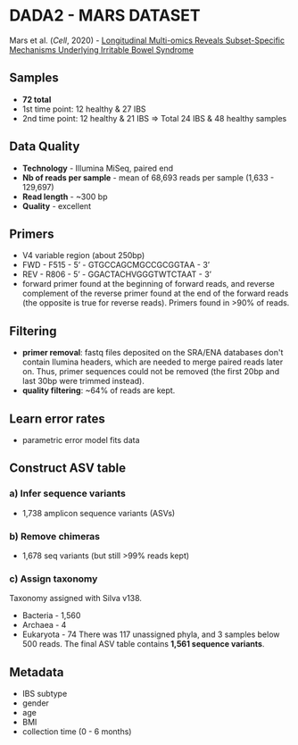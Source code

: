 # DADA2 - MARS DATASET

Mars et al. (_Cell_, 2020) - [Longitudinal Multi-omics Reveals Subset-Specific Mechanisms Underlying Irritable Bowel Syndrome][1]

[1]: https://www.sciencedirect.com/science/article/pii/S0092867420309983


## Samples
- **72 total**
- 1st time point: 12 healthy & 27 IBS
- 2nd time point: 12 healthy & 21 IBS
=> Total 24 IBS & 48 healthy samples

## Data Quality
- **Technology** - Illumina MiSeq, paired end
- **Nb of reads per sample** - mean of 68,693 reads per sample (1,633 - 129,697)
- **Read length** - ~300 bp
- **Quality** - excellent

## Primers
- V4 variable region (about 250bp)
- FWD - F515 - 5’ - GTGCCAGCMGCCGCGGTAA - 3’
- REV - R806 - 5’ - GGACTACHVGGGTWTCTAAT - 3’
- forward primer found at the beginning of forward reads, and reverse complement of the reverse primer found at the end of the forward reads (the opposite is true for reverse reads). Primers found in >90% of reads.

## Filtering
- **primer removal**: fastq files deposited on the SRA/ENA databases don't contain Ilumina headers, which are needed to merge paired reads later on. Thus, primer sequences could not be removed (the first 20bp and last 30bp were trimmed instead).
- **quality filtering**: \~64% of reads are kept.

## Learn error rates
- parametric error model fits data

## Construct ASV table
### a) Infer sequence variants
- 1,738 amplicon sequence variants (ASVs)

### b) Remove chimeras
- 1,678 seq variants (but still >99% reads kept)

### c) Assign taxonomy
Taxonomy assigned with Silva v138.
- Bacteria - 1,560
- Archaea - 4
- Eukaryota - 74
There was 117 unassigned phyla, and 3 samples below 500 reads. The final ASV table contains **1,561 sequence variants**.

## Metadata
- IBS subtype
- gender
- age
- BMI
- collection time (0 - 6 months)